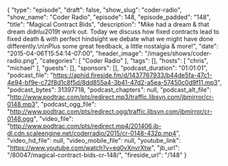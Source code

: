 {
  "type": "episode",
  "draft": false,
  "show_slug": "coder-radio",
  "show_name": "Coder Radio",
  "episode": 148,
  "episode_padded": "148",
  "title": "Magical Contract Bids",
  "description": "Mike had a dream & that dream didn\u2019t work out. Today we discuss how fixed contracts lead to fixed death & with perfect hindsight we debate what we might have done differently.\n\nPlus some great feedback, a little nostalgia & more!",
  "date": "2015-04-06T15:54:14-07:00",
  "header_image": "/images/shows/coder-radio.png",
  "categories": [
    "Coder Radio"
  ],
  "tags": [],
  "hosts": [
    "chris",
    "michael"
  ],
  "guests": [],
  "sponsors": [],
  "podcast_duration": "01:01:01",
  "podcast_file": "https://aphid.fireside.fm/d/1437767933/b44de5fa-47c1-4e94-bf9e-c72f8d1c8f5d/8dd855a4-3b41-47d2-a5ea-57450c0d9f11.mp3",
  "podcast_bytes": 31397718,
  "podcast_chapters": null,
  "podcast_alt_file": "http://www.podtrac.com/pts/redirect.mp3/traffic.libsyn.com/jbmirror/cr-0148.mp3",
  "podcast_ogg_file": "http://www.podtrac.com/pts/redirect.ogg/traffic.libsyn.com/jbmirror/cr-0148.ogg",
  "video_file": "http://www.podtrac.com/pts/redirect.mp4/201406.jb-dl.cdn.scaleengine.net/coderradio/2015/cr-0148-432p.mp4",
  "video_hd_file": null,
  "video_mobile_file": null,
  "youtube_link": "https://www.youtube.com/watch?v=eq0vXnvrXtw",
  "jb_url": "/80047/magical-contract-bids-cr-148/",
  "fireside_url": "/148"
}


